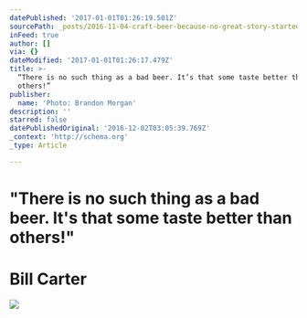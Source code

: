 ```yaml
---
datePublished: '2017-01-01T01:26:19.501Z'
sourcePath: _posts/2016-11-04-craft-beer-because-no-great-story-started-over-e-salad.md
inFeed: true
author: []
via: {}
dateModified: '2017-01-01T01:26:17.479Z'
title: >-
  “There is no such thing as a bad beer. It’s that some taste better than
  others!”
publisher:
  name: 'Photo: Brandon Morgan'
description: ''
starred: false
datePublishedOriginal: '2016-12-02T03:05:39.769Z'
_context: 'http://schema.org'
_type: Article

---
```

# **"There is no such thing as a bad beer. It's that some taste better than others!"**

# **Bill Carter**
![](https://the-grid-user-content.s3-us-west-2.amazonaws.com/4f13e6c1-756c-40cc-81e3-28bb0a878e45.jpg)